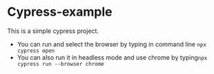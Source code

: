 # Cypress-example

This is a simple cypress project.

- You can run and select the browser by typing in command line ```npx cypress open```
- You can also run it in headless mode and use chrome by typing```npx cypress run --browser chrome```

